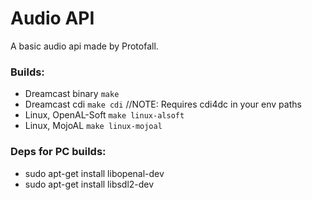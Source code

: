 # Audio API

A basic audio api made by Protofall.

### Builds:
- Dreamcast binary `make`
- Dreamcast cdi `make cdi`	//NOTE: Requires cdi4dc in your env paths
- Linux, OpenAL-Soft `make linux-alsoft`
- Linux, MojoAL `make linux-mojoal`

### Deps for PC builds:
- sudo apt-get install libopenal-dev
- sudo apt-get install libsdl2-dev
